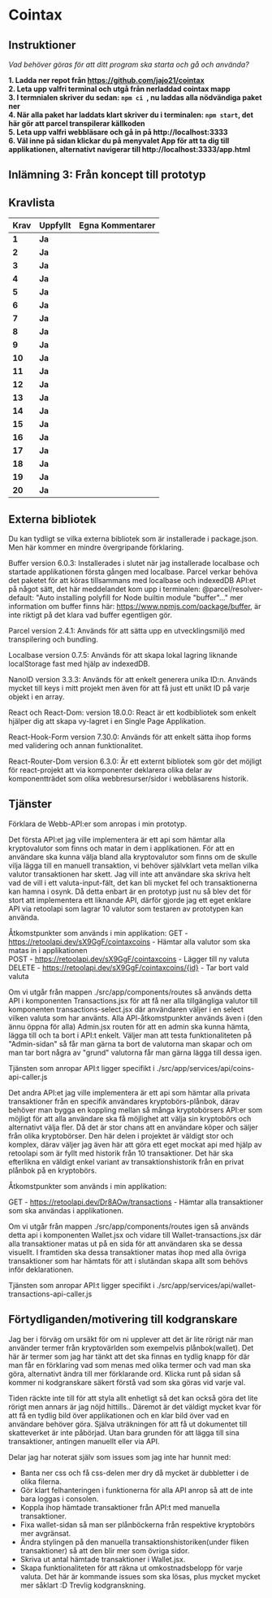 # Cointax

## Instruktioner

*Vad behöver göras för att ditt program ska starta och gå och använda?*

**1. Ladda ner repot från https://github.com/jajo21/cointax**  
**2. Leta upp valfri terminal och utgå från nerladdad cointax mapp**  
**3. I termnialen skriver du sedan: ```npm ci ```, nu laddas alla nödvändiga paket ner**  
**4. När alla paket har laddats klart skriver du i terminalen: ```npm start```, det här gör att parcel transpilerar källkoden**  
**5. Leta upp valfri webbläsare och gå in på http://localhost:3333**  
**6. Väl inne på sidan klickar du på menyvalet App för att ta dig till applikationen, alternativt navigerar till http://localhost:3333/app.html**  


## Inlämning 3: Från koncept till prototyp
## Kravlista

 |Krav|Uppfyllt|Egna Kommentarer|
 |---|---|---|
|**1**  |**Ja**| |
|**2**  |**Ja**| |
|**3**  |**Ja**| |
|**4**  |**Ja**| |
|**5**  |**Ja**| |
|**6**  |**Ja**| |
|**7**  |**Ja**| |
|**8**  |**Ja**| |
|**9**  |**Ja**| |
|**10**  |**Ja**| |
|**11**  |**Ja**| |
|**12**  |**Ja**| |
|**13**  |**Ja**| |
|**14**  |**Ja**| |
|**15**  |**Ja**| |
|**16**  |**Ja**| |
|**17**  |**Ja**| |
|**18**  |**Ja**| |
|**19**  |**Ja**| |
|**20**  |**Ja**| |


## Externa bibliotek
Du kan tydligt se vilka externa bibliotek som är installerade i package.json. Men här kommer en mindre övergripande förklaring.

Buffer version 6.0.3: Installerades i slutet när jag installerade localbase och startade applikationen första gången med localbase. Parcel verkar behöva det paketet för att köras tillsammans med localbase och indexedDB API:et på något sätt, det här meddelandet kom upp i terminalen: @parcel/resolver-default: "Auto installing polyfill for Node builtin module "buffer"..." mer information om buffer finns här: https://www.npmjs.com/package/buffer, är inte riktigt på det klara vad buffer egentligen gör.

Parcel version 2.4.1: Används för att sätta upp en utvecklingsmiljö med transpilering och bundling.

Localbase version 0.7.5: Används för att skapa lokal lagring liknande localStorage fast med hjälp av indexedDB.

NanoID version 3.3.3: Används för att enkelt generera unika ID:n. Används mycket till keys i mitt projekt men även för att få just ett unikt ID på varje objekt i en array.

React och React-Dom: version 18.0.0: React är ett kodbibliotek som enkelt hjälper dig att skapa vy-lagret i en Single Page Applikation.

React-Hook-Form version 7.30.0: Används för att enkelt sätta ihop forms med validering och annan funktionalitet.

React-Router-Dom version 6.3.0: Är ett externt bibliotek som gör det möjligt för react-projekt att via komponenter deklarera olika delar av komponentträdet som olika webbresurser/sidor i webbläsarens historik.

## Tjänster  
Förklara de Webb-API:er som anropas i min prototyp.

Det första API:et jag ville implementera är ett api som hämtar alla kryptovalutor som finns och matar in dem i applikationen. För att en användare ska kunna välja bland alla kryptovalutor som finns om de skulle vilja lägga till en manuell transaktion, vi behöver självklart veta mellan vilka valutor transaktionen har skett. Jag vill inte att användare ska skriva helt vad de vill i ett valuta-input-fält, det kan bli mycket fel och transaktionerna kan hamna i osynk. Då detta enbart är en prototyp just nu så blev det för stort att implementera ett liknande API, därför gjorde jag ett eget enklare API via retoolapi som lagrar 10 valutor som testaren av prototypen kan använda. 

Åtkomstpunkter som används i min applikation:
GET - https://retoolapi.dev/sX9GgF/cointaxcoins - Hämtar alla valutor som ska matas in i applikationen  
POST - https://retoolapi.dev/sX9GgF/cointaxcoins - Lägger till ny valuta  
DELETE - https://retoolapi.dev/sX9GgF/cointaxcoins/{id} - Tar bort vald valuta  

Om vi utgår från mappen ./src/app/components/routes så används detta API i komponenten Transactions.jsx för att få ner alla tillgängliga valutor till komponenten transactions-select.jsx där användaren väljer i en select vilken valuta som har använts. Alla API-åtkomstpunkter används även i (den ännu öppna för alla) Admin.jsx routen för att en admin ska kunna hämta, lägga till och ta bort i API:t enkelt. Väljer man att testa funktionaliteten på "Admin-sidan" så får man gärna ta bort de valutorna man skapar och om man tar bort några av "grund" valutorna får man gärna lägga till dessa igen.

Tjänsten som anropar API:t ligger specifikt i ./src/app/services/api/coins-api-caller.js

Det andra API:et jag ville implementera är ett api som hämtar alla privata transaktioner från en specifik användares kryptobörs-plånbok, därav behöver man bygga en koppling mellan så många kryptobörsers API:er som möjligt för att alla användare ska få möjlighet att välja sin kryptobörs och alternativt välja fler. Då det är stor chans att en användare köper och säljer från olika kryptobörser. Den här delen i projektet är väldigt stor och komplex, därav väljer jag även här att göra ett eget mockat api med hjälp av retoolapi som är fyllt med historik från 10 transaktioner. Det här ska efterlikna en väldigt enkel variant av transaktionshistorik från en privat plånbok på en kryptobörs.

Åtkomstpunkter som används i min applikation:

GET - https://retoolapi.dev/Dr8AOw/transactions - Hämtar alla transaktioner som ska användas i applikationen.  

Om vi utgår från mappen ./src/app/components/routes igen så används detta api i komponenten Wallet.jsx och vidare till Wallet-transactions.jsx där alla transaktioner matas ut på en sida för att användaren ska se dessa visuellt. I framtiden ska dessa transaktioner matas ihop med alla övriga transaktioner som har hämtats för att i slutändan skapa allt som behövs inför deklarationen.

Tjänsten som anropar API:t ligger specifikt i ./src/app/services/api/wallet-transactions-api-caller.js  

## Förtydliganden/motivering till kodgranskare
Jag ber i förväg om ursäkt för om ni upplever att det är lite rörigt när man använder termer från kryptovärlden som exempelvis plånbok(wallet). Det här är termer som jag har tänkt att det ska finnas en tydlig knapp för där man får en förklaring vad som menas med olika termer och vad man ska göra, alternativt ändra till mer förklarande ord. Klicka runt på sidan så kommer ni kodgranskare säkert förstå vad som ska göras vid varje val.

Tiden räckte inte till för att styla allt enhetligt så det kan också göra det lite rörigt men annars är jag nöjd hittills.. Däremot är det väldigt mycket kvar för att få en tydlig bild över applikationen och en klar bild över vad en användare behöver göra. Själva uträkningen för att få ut dokumentet till skatteverket är inte påbörjad. Utan bara grunden för att lägga till sina transaktioner, antingen manuellt eller via API.

Delar jag har noterat själv som issues som jag inte har hunnit med: 
- Banta ner css och få css-delen mer dry då mycket är dubbletter i de olika filerna.
- Gör klart felhanteringen i funktionerna för alla API anrop så att de inte bara loggas i consolen.
- Koppla ihop hämtade transaktioner från API:t med manuella transaktioner.
- Fixa wallet-sidan så man ser plånböckerna från respektive kryptobörs mer avgränsat.
- Ändra stylingen på den manuella transaktionshistoriken(under fliken transaktioner) så att den blir mer som övriga sidor.
- Skriva ut antal hämtade transaktioner i Wallet.jsx.
- Skapa funktionaliteten för att räkna ut omkostnadsbelopp för varje valuta.
Det här är kommande issues som ska lösas, plus mycket mycket mer såklart :D
Trevlig kodgranskning.
